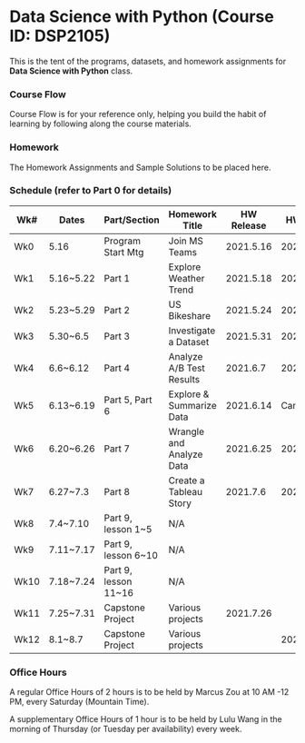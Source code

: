 # Data Science with Python (Course ID: DSP2105)

This is the tent of the programs, datasets, and homework assignments for **Data Science with Python** class.

### Course Flow

Course Flow is for your reference only, helping you build the habit of learning by following along the course materials.

### Homework

The Homework Assignments and Sample Solutions to be placed here.

### Schedule (refer to Part 0 for details)

| Wk#  | Dates     | Part/Section         | Homework Title           | HW Release | HW Due    |
| ---- | --------- | -------------------- | ------------------------ | ---------- | --------- |
| Wk0  | 5.16      | Program Start Mtg    | Join MS Teams            | 2021.5.16  | 2021.5.16 |
| Wk1  | 5.16~5.22 | Part 1               | Explore Weather Trend    | 2021.5.18  | 2021.5.28 |
| Wk2  | 5.23~5.29 | Part 2               | US Bikeshare             | 2021.5.24  | 2021.6.4  |
| Wk3  | 5.30~6.5  | Part 3               | Investigate a Dataset    | 2021.5.31  | 2021.6.11 |
| Wk4  | 6.6~6.12  | Part 4               | Analyze A/B Test Results | 2021.6.7   | 2021.6.21 |
| Wk5  | 6.13~6.19 | Part 5, Part 6       | Explore & Summarize Data | 2021.6.14  | Cancelled |
| Wk6  | 6.20~6.26 | Part 7               | Wrangle and Analyze Data | 2021.6.25  | 2021.7.5  |
| Wk7  | 6.27~7.3  | Part 8               | Create a Tableau Story   | 2021.7.6   | 2021.7.15 |
| Wk8  | 7.4~7.10  | Part 9, lesson 1~5   | N/A                      |            |           |
| Wk9  | 7.11~7.17 | Part 9, lesson 6~10  | N/A                      |            |           |
| Wk10 | 7.18~7.24 | Part 9, lesson 11~16 | N/A                      |            |           |
| Wk11 | 7.25~7.31 | Capstone Project     | Various projects         | 2021.7.26  |           |
| Wk12 | 8.1~8.7   | Capstone Project     | Various projects         |            | 2021.8.7  |

### Office Hours

A regular Office Hours of 2 hours is to be held by Marcus Zou at 10 AM -12 PM, every Saturday (Mountain Time).

A supplementary Office Hours of 1 hour is to be held by Lulu Wang in the morning of Thursday (or Tuesday per availability) every week. 
